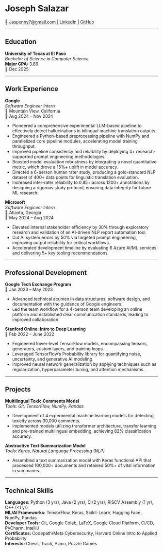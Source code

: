 # **Joseph Salazar**  
📧 Jaspenny7@gmail.com | [LinkedIn](https://www.linkedin.com/in/jsalazar7) | [GitHub](https://github.com/japenny)

---

## **Education**

**University of Texas at El Paso**  
_Bachelor of Science in Computer Science_  
**Major GPA:** 3.86  
📅 Dec 2025

---

## **Work Experience**

**Google**  
_Software Engineer Intern_  
📍 Mountain View, California  
📅 Aug 2024 – Nov 2024  

- Pioneered a comprehensive experimental LLM-based pipeline to effectively detect hallucinations in bilingual machine translation outputs.
- Engineered a Python-based preprocessing pipeline with NumPy and parallelized core pipeline modules, accelerating model training throughput.
- Improved pipeline consistency and reliability by deploying 4+ research-supported prompt engineering methodologies.  
- Boosted model evaluation robustness by integrating a novel quantitative metric, which drove a 15%+ uplift in model accuracy.  
- Directed a 6-person human rater study, producing a gold-standard NLP dataset of 400+ data points for linguistic translation evaluation.  
- Increased inter-rater reliability to 0.85+ across 1200+ annotations by designing a rigorous study protocol, ensuring data integrity for future ML research.  

**Microsoft**  
_Software Engineer Intern_  
📍 Atlanta, Georgia  
📅 May 2024 – Aug 2024  

- Elevated internal stakeholder efficiency by 30% through exploratory research and validation of an AI-driven NLP report automation tool.  
- Cut AI system errors by 50% via targeted prompt engineering, improving output reliability for critical workflows.  
- Accelerated development timeline by evaluating 6 Azure AI/ML services and delivering 5+ key tooling recommendations.  

---

## **Professional Development**

**Google Tech Exchange Program**  
📅 Jan 2023 – May 2023  

- Advanced technical acumen in data structures, software design, and documentation with the guidance of Google engineers.  
- Led the team workflow for a 4-person team developing an online platform and established clear communication standards, leading to improved collaboration.  

**Stanford Online: Intro to Deep Learning**  
📅 Feb 2022 – June 2022  

- Engineered lower-level TensorFlow models, encompassing tensors, generators, custom layers, and training loops.  
- Leveraged TensorFlow’s Probability library for quantifying noise, uncertainty, and generative AI modeling.  
- Improved neural network generalization by applying techniques such as regularization, hyperparameter tuning, and attention mechanisms.  

---

## **Projects**

**Multilingual Toxic Comments Model**  
_Tools: Git, TensorFlow, NumPy, Pandas_  
- Development of 4 experimental machine learning models for detecting toxicity across 30,000 comments.  
- Implemented models utilizing transformer architecture, transfer learning, and pre-trained multilingual embedding, achieving 82% classification accuracy.  

**Abstractive Text Summarization Model**  
_Tools: Keras, Natural Language Processing (NLP)_  
- Assembled a text summarization model with Keras functional API that processed 100,000+ documents and retained 50%+ of vital information in summaries.  

---

## **Technical Skills**

**Languages:** Python (3 yrs), Java (2 yrs), C (2 yrs), RISCV Assembly (1 yr), C++ (<1 yr)  
**ML/AI Frameworks:** TensorFlow, Keras, Scikit-Learn, Hugging Face, NumPy, Pandas  
**Developer Tools:** Git, Google Colab, LaTeX, Google Cloud Platform, CI/CD, PyCharm, IntelliJ  
**Certificates:** Codepath/Meta Cybersecurity, Harvard Online Intro to Applied Probability  
**Interests:** Chess, Track, Piano, Puzzle Games
